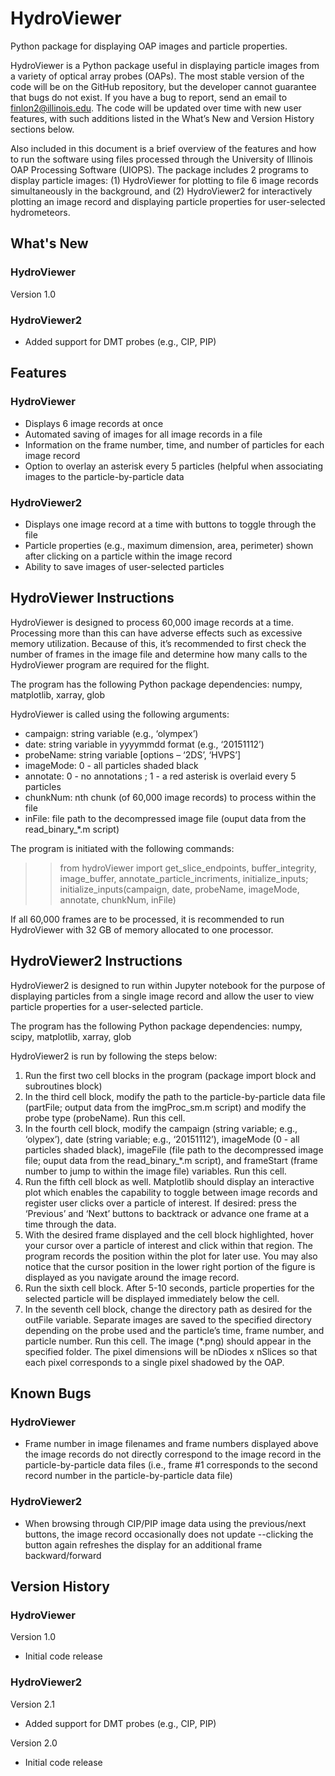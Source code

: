 # HydroViewer
Python package for displaying OAP images and particle properties.

HydroViewer is a Python package useful in displaying particle images from a variety of optical array probes (OAPs). The most stable version of the code will be on the GitHub repository, but the developer cannot guarantee that bugs do not exist. If you have a bug to report, send an email to finlon2@illinois.edu. The code will be updated over time with new user features, with such additions listed in the What’s New and Version History sections below.

Also included in this document is a brief overview of the features and how to run the software using files processed through the University of Illinois OAP Processing Software (UIOPS). The package includes 2 programs to display particle images: (1) HydroViewer for plotting to file 6 image records simultaneously in the background, and (2) HydroViewer2 for interactively plotting an image record and displaying particle properties for user-selected hydrometeors.

## What's New

### HydroViewer
Version 1.0

### HydroViewer2
- Added support for DMT probes (e.g., CIP, PIP)

## Features

### HydroViewer
-	Displays 6 image records at once
-	Automated saving of images for all image records in a file
-	Information on the frame number, time, and number of particles for each image record
-	Option to overlay an asterisk every 5 particles (helpful when associating images to the particle-by-particle data

### HydroViewer2
-	Displays one image record at a time with buttons to toggle through the file
-	Particle properties (e.g., maximum dimension, area, perimeter) shown after clicking on a particle within the image record
-	Ability to save images of user-selected particles

## HydroViewer Instructions

HydroViewer is designed to process 60,000 image records at a time. Processing more than this can have adverse effects such as excessive memory utilization. Because of this, it’s recommended to first check the number of frames in the image file and determine how many calls to the HydroViewer program are required for the flight.

The program has the following Python package dependencies: numpy, matplotlib, xarray, glob

HydroViewer is called using the following arguments:
-	campaign: string variable (e.g., ‘olympex’)
-	date: string variable in yyyymmdd format (e.g., ‘20151112’)
-	probeName: string variable [options – ‘2DS’, ‘HVPS’]
-	imageMode: 0 - all particles shaded black
-	annotate: 0 - no annotations ; 1 - a red asterisk is overlaid every 5 particles
- chunkNum: nth chunk (of 60,000 image records) to process within the file
-	inFile: file path to the decompressed image file (ouput data from the read_binary_*.m script)

The program is initiated with the following commands:
>> from hydroViewer import get_slice_endpoints, buffer_integrity, image_buffer, annotate_particle_incriments, initialize_inputs;
>> initialize_inputs(campaign, date, probeName, imageMode, annotate, chunkNum, inFile)

If all 60,000 frames are to be processed, it is recommended to run HydroViewer with 32 GB of memory allocated to one processor.

## HydroViewer2 Instructions

HydroViewer2 is designed to run within Jupyter notebook for the purpose of displaying particles from a single image record and allow the user to view particle properties for a user-selected particle.

The program has the following Python package dependencies: numpy, scipy, matplotlib, xarray, glob

HydroViewer2 is run by following the steps below:
1.	Run the first two cell blocks in the program (package import block and subroutines block)
2.	In the third cell block, modify the path to the particle-by-particle data file (partFile; output data from the imgProc_sm.m script) and modify the probe type (probeName). Run this cell.
3.	In the fourth cell block, modify the campaign (string variable; e.g., ‘olypex’), date (string variable; e.g., ‘20151112’), imageMode (0 - all particles shaded black), imageFile (file path to the decompressed image file; ouput data from the read_binary_*.m script), and frameStart (frame number to jump to within the image file) variables. Run this cell.
4.	Run the fifth cell block as well. Matplotlib should display an interactive plot which enables the capability to toggle between image records and register user clicks over a particle of interest. If desired: press the ‘Previous’ and ‘Next’ buttons to backtrack or advance one frame at a time through the data.
5.	With the desired frame displayed and the cell block highlighted, hover your cursor over a particle of interest and click within that region. The program records the position within the plot for later use. You may also notice that the cursor position in the lower right portion of the figure is displayed as you navigate around the image record.
6.	Run the sixth cell block. After 5-10 seconds, particle properties for the selected particle will be displayed immediately below the cell.
7.	In the seventh cell block, change the directory path as desired for the outFile variable. Separate images are saved to the specified directory depending on the probe used and the particle’s time, frame number, and particle number. Run this cell. The image (*.png) should appear in the specified folder. The pixel dimensions will be nDiodes x nSlices so that each pixel corresponds to a single pixel shadowed by the OAP.

## Known Bugs

### HydroViewer
-	Frame number in image filenames and frame numbers displayed above the image records do not directly correspond to the image record in the particle-by-particle data files (i.e., frame #1 corresponds to the second record number in the particle-by-particle data file)

### HydroViewer2
- When browsing through CIP/PIP image data using the previous/next buttons, the image record occasionally does not update --clicking the button again refreshes the display for an additional frame backward/forward

## Version History

### HydroViewer
Version 1.0
-	Initial code release

### HydroViewer2
Version 2.1
- Added support for DMT probes (e.g., CIP, PIP)

Version 2.0
- Initial code release
